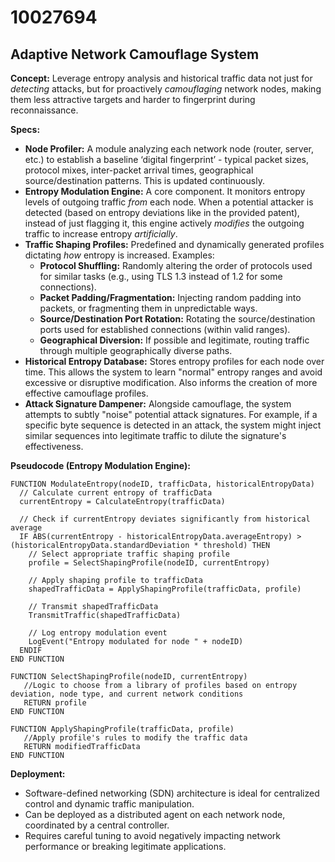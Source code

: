 # 10027694

## Adaptive Network Camouflage System

**Concept:** Leverage entropy analysis and historical traffic data not just for *detecting* attacks, but for proactively *camouflaging* network nodes, making them less attractive targets and harder to fingerprint during reconnaissance. 

**Specs:**

*   **Node Profiler:**  A module analyzing each network node (router, server, etc.) to establish a baseline ‘digital fingerprint’ - typical packet sizes, protocol mixes, inter-packet arrival times, geographical source/destination patterns. This is updated continuously.
*   **Entropy Modulation Engine:** A core component. It monitors entropy levels of outgoing traffic *from* each node. When a potential attacker is detected (based on entropy deviations like in the provided patent), instead of just flagging it, this engine actively *modifies* the outgoing traffic to increase entropy *artificially*.
*   **Traffic Shaping Profiles:** Predefined and dynamically generated profiles dictating *how* entropy is increased. Examples:
    *   **Protocol Shuffling:** Randomly altering the order of protocols used for similar tasks (e.g., using TLS 1.3 instead of 1.2 for some connections).
    *   **Packet Padding/Fragmentation:** Injecting random padding into packets, or fragmenting them in unpredictable ways.
    *   **Source/Destination Port Rotation:**  Rotating the source/destination ports used for established connections (within valid ranges).
    *   **Geographical Diversion:** If possible and legitimate, routing traffic through multiple geographically diverse paths.
*   **Historical Entropy Database:** Stores entropy profiles for each node over time. This allows the system to learn "normal" entropy ranges and avoid excessive or disruptive modification. Also informs the creation of more effective camouflage profiles.
*   **Attack Signature Dampener:**  Alongside camouflage, the system attempts to subtly "noise" potential attack signatures. For example, if a specific byte sequence is detected in an attack, the system might inject similar sequences into legitimate traffic to dilute the signature's effectiveness.

**Pseudocode (Entropy Modulation Engine):**

```
FUNCTION ModulateEntropy(nodeID, trafficData, historicalEntropyData)
  // Calculate current entropy of trafficData
  currentEntropy = CalculateEntropy(trafficData)

  // Check if currentEntropy deviates significantly from historical average
  IF ABS(currentEntropy - historicalEntropyData.averageEntropy) > (historicalEntropyData.standardDeviation * threshold) THEN
    // Select appropriate traffic shaping profile
    profile = SelectShapingProfile(nodeID, currentEntropy)

    // Apply shaping profile to trafficData
    shapedTrafficData = ApplyShapingProfile(trafficData, profile)

    // Transmit shapedTrafficData
    TransmitTraffic(shapedTrafficData)

    // Log entropy modulation event
    LogEvent("Entropy modulated for node " + nodeID)
  ENDIF
END FUNCTION

FUNCTION SelectShapingProfile(nodeID, currentEntropy)
   //Logic to choose from a library of profiles based on entropy deviation, node type, and current network conditions
   RETURN profile
END FUNCTION

FUNCTION ApplyShapingProfile(trafficData, profile)
   //Apply profile's rules to modify the traffic data
   RETURN modifiedTrafficData
END FUNCTION
```

**Deployment:**

*   Software-defined networking (SDN) architecture is ideal for centralized control and dynamic traffic manipulation.
*   Can be deployed as a distributed agent on each network node, coordinated by a central controller.
*   Requires careful tuning to avoid negatively impacting network performance or breaking legitimate applications.
